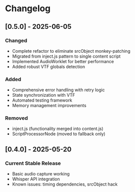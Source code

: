 # Changelog

## [0.5.0] - 2025-06-05

### Changed
- Complete refactor to eliminate srcObject monkey-patching
- Migrated from inject.js pattern to single content script
- Implemented AudioWorklet for better performance
- Added robust VTF globals detection

### Added
- Comprehensive error handling with retry logic
- State synchronization with VTF
- Automated testing framework
- Memory management improvements

### Removed
- inject.js (functionality merged into content.js)
- ScriptProcessorNode (moved to fallback only)

## [0.4.0] - 2025-05-20

### Current Stable Release
- Basic audio capture working
- Whisper API integration
- Known issues: timing dependencies, srcObject hack